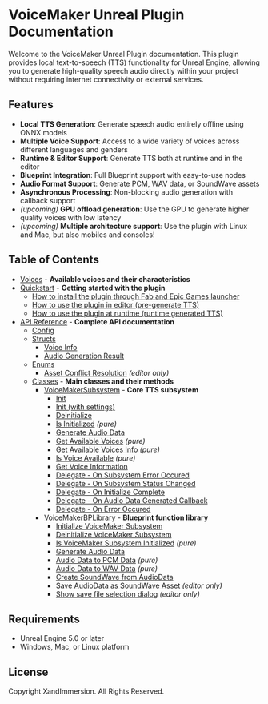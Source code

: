 # VoiceMaker Unreal Plugin Documentation

Welcome to the VoiceMaker Unreal Plugin documentation. This plugin provides local text-to-speech (TTS) functionality for Unreal Engine, allowing you to generate high-quality speech audio directly within your project without requiring internet connectivity or external services.

## Features

- **Local TTS Generation**: Generate speech audio entirely offline using ONNX models
- **Multiple Voice Support**: Access to a wide variety of voices across different languages and genders
- **Runtime & Editor Support**: Generate TTS both at runtime and in the editor
- **Blueprint Integration**: Full Blueprint support with easy-to-use nodes
- **Audio Format Support**: Generate PCM, WAV data, or SoundWave assets
- **Asynchronous Processing**: Non-blocking audio generation with callback support
- *(upcoming)* **GPU offload generation**: Use the GPU to generate higher quality voices with low latency
- *(upcoming)* **Multiple architecture support**: Use the plugin with Linux and Mac, but also mobiles and consoles!

## Table of Contents

- [Voices](voices.md) - **Available voices and their characteristics**
- [Quickstart](quickstart.md) - **Getting started with the plugin**
  - [How to install the plugin through Fab and Epic Games launcher](quickstart.md#installation)
  - [How to use the plugin in editor (pre-generate TTS)](quickstart.md#editor-usage)
  - [How to use the plugin at runtime (runtime generated TTS)](quickstart.md#runtime-usage)
- [API Reference](api_reference.md) - **Complete API documentation**
  - [Config](api_reference.md#config)
  - [Structs](api_reference.md#structs)
    - [Voice Info](api_reference.md#voice-info)
    - [Audio Generation Result](api_reference.md#audio-generation-result)
  - [Enums](api_reference.md#enums)
    - [Asset Conflict Resolution](api_reference.md#asset-conflict-resolution) *(editor only)*
  - [Classes](api_reference.md#classes) - **Main classes and their methods**
    - [VoiceMakerSubsystem](subsystem.md) - **Core TTS subsystem**
      - [Init](subsystem.md#init)
      - [Init (with settings)](subsystem.md#init-with-settings)
      - [Deinitialize](subsystem.md#deinitialize)
      - [Is Initialized](subsystem.md#is-initialized) *(pure)*
      - [Generate Audio Data](subsystem.md#generate-audio-data)
      - [Get Available Voices](subsystem.md#get-available-voices) *(pure)*
      - [Get Available Voices Info](subsystem.md#get-available-voices-info) *(pure)*
      - [Is Voice Available](subsystem.md#is-voice-available) *(pure)*
      - [Get Voice Information](subsystem.md#get-voice-information)
      - [Delegate - On Subsystem Error Occured](subsystem.md#on-subsystem-error-occured)
      - [Delegate - On Subsystem Status Changed](subsystem.md#on-subsystem-status-changed)
      - [Delegate - On Initialize Complete](subsystem.md#on-initialize-complete)
      - [Delegate - On Audio Data Generated Callback](subsystem.md#on-audio-data-generated-callback)
      - [Delegate - On Error Occured](subsystem.md#on-error-occured)
    - [VoiceMakerBPLibrary](bp_library.md) - **Blueprint function library**
      - [Initialize VoiceMaker Subsystem](bp_library.md#initialize-voicemaker-subsystem)
      - [Deinitialize VoiceMaker Subsystem](bp_library.md#deinitialize-voicemaker-subsystem)
      - [Is VoiceMaker Subsystem Initialized](bp_library.md#is-voicemaker-subsystem-initialized) *(pure)*
      - [Generate Audio Data](bp_library.md#generate-audio-data)
      - [Audio Data to PCM Data](bp_library.md#audio-data-to-pcm-data) *(pure)*
      - [Audio Data to WAV Data](bp_library.md#audio-data-to-wav-data) *(pure)*
      - [Create SoundWave from AudioData](bp_library.md#create-soundwave-from-audiodata)
      - [Save AudioData as SoundWave Asset](bp_library.md#save-audiodata-as-soundwave-asset) *(editor only)*
      - [Show save file selection dialog](bp_library.md#show-save-file-selection-dialog) *(editor only)*

## Requirements

- Unreal Engine 5.0 or later
- Windows, Mac, or Linux platform

## License

Copyright XandImmersion. All Rights Reserved.
